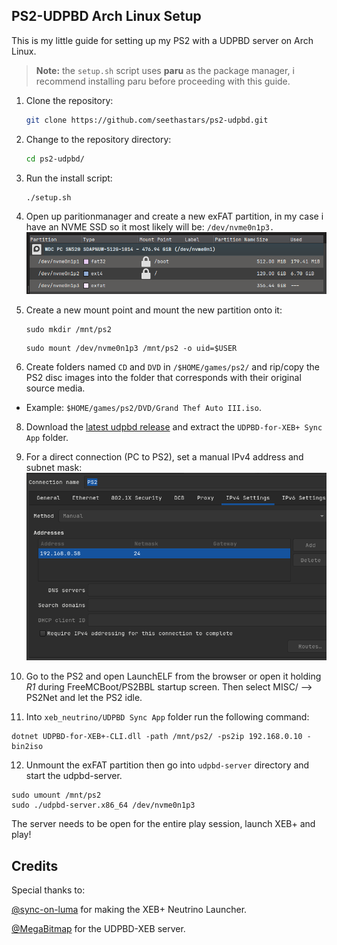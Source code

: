<!-- Install Instructions -->
## PS2-UDPBD Arch Linux Setup

This is my little guide for setting up my PS2 with a UDPBD server on Arch Linux.

> **Note:** the `setup.sh` script uses **paru** as the package manager, i recommend installing paru before proceeding with this guide.

1. Clone the repository:

    ```sh
    git clone https://github.com/seethastars/ps2-udpbd.git
    ```

2. Change to the repository directory:

    ```sh
    cd ps2-udpbd/
    ```
    
3. Run the install script:

    ```sh
    ./setup.sh
    ```
4. Open up paritionmanager and create a new exFAT partition, in my case i have an NVME SSD so it most likely will be: `/dev/nvme0n1p3.`
![partition](.assets/partition.png)

5. Create a new mount point and mount the new partition onto it:

    ```
    sudo mkdir /mnt/ps2
    ```
    ```
    sudo mount /dev/nvme0n1p3 /mnt/ps2 -o uid=$USER
    ```
6. Create folders named `CD` and `DVD` in `/$HOME/games/ps2/` and rip/copy the PS2 disc images into the folder that corresponds with their original source media. 

- Example: `$HOME/games/ps2/DVD/Grand Thef Auto III.iso`.

8. Download the [latest udpbd release](https://github.com/sync-on-luma/xebplus-neutrino-loader-plugin/releases/) and extract the `UDPBD-for-XEB+ Sync App` folder.

9. For a direct connection (PC to PS2), set a manual IPv4 address and subnet mask:
![ip-settings](.assets/ip-settings.png)

10. Go to the PS2 and open LaunchELF from the browser or open it holding *R1* during FreeMCBoot/PS2BBL startup screen.
Then select MISC/ --> PS2Net and let the PS2 idle.

11. Into `xeb_neutrino/UDPBD Sync App` folder run the following command:

```
dotnet UDPBD-for-XEB+-CLI.dll -path /mnt/ps2/ -ps2ip 192.168.0.10 -bin2iso
```

12. Unmount the exFAT partition then go into `udpbd-server` directory and start the udpbd-server.
```
sudo umount /mnt/ps2
sudo ./udpbd-server.x86_64 /dev/nvme0n1p3
```

The server needs to be open for the entire play session, launch XEB+ and play!

## Credits

Special thanks to:

[@sync-on-luma](https://github.com/sync-on-luma/xebplus-neutrino-loader-plugin) for making the XEB+ Neutrino Launcher.

[@MegaBitmap](https://github.com/MegaBitmap/UDPBD-for-XEBP) for the UDPBD-XEB server.
